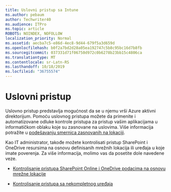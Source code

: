 ```yaml
---
title: Uslovni pristup sa Intune
ms.author: pebaum
author: Techwriter40
ms.audience: ITPro
ms.topic: article
ROBOTS: NOINDEX, NOFOLLOW
localization_priority: Normal
ms.assetid: aecba7c5-e86d-4ec8-9d44-679f5a3d659d
ms.openlocfilehash: b0f2a7bd2d28a05ea192747c5b8c95bc16d7b8fb
ms.sourcegitcommit: 037331d71f06750d972c0b6278b23bb15c4806ca
ms.translationtype: MT
ms.contentlocale: sr-Latn-RS
ms.lasthandoff: 10/18/2019
ms.locfileid: "36755574"
---
```

# <a name="conditional-access"></a>Uslovni pristup

Uslovno pristup predstavlja mogućnost da se u njemu vrši Azure aktivni direktorijum. Pomoću uslovnog pristupa možete da primenite i automatizovane odluke kontrole pristupa za pristup vašim aplikacijama u informatičkom oblaku koje su zasnovane na uslovima. Više informacija potražite u [podešavanju smernica zasnovanih na lokaciji](https://docs.microsoft.com/azure/active-directory/conditional-access/overview).

Kao IT administrator, takođe možete kontrolisati pristup SharePoint i OneDrive resursima na osnovu definisanih mrežnih lokacija ili uređaja u koje imate poverenja. Za više informacija, molimo vas da posetite dole navedene veze.

- [Kontrolisanje pristupa SharePoint Online i OneDrive podacima na osnovu mrežne lokacije](https://docs.microsoft.com/sharepoint/control-access-based-on-network-location)

- [Kontrolisanje pristupa sa nekompletnog uređaja](https://docs.microsoft.com/sharepoint/control-access-from-unmanaged-devices)

